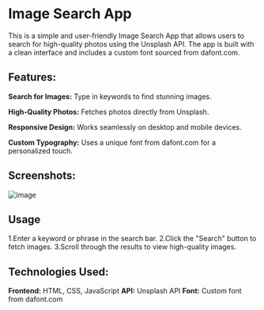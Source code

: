 # Image Search App

This is a simple and user-friendly Image Search App that allows users to search for high-quality photos using the Unsplash API. The app is built with a clean interface and includes a custom font sourced from dafont.com.

## Features:

**Search for Images:** Type in keywords to find stunning images.

**High-Quality Photos:** Fetches photos directly from Unsplash.

**Responsive Design:** Works seamlessly on desktop and mobile devices.

**Custom Typography:** Uses a unique font from dafont.com for a personalized touch.

## Screenshots:

![image](https://github.com/user-attachments/assets/7ed552f6-0168-410d-bc69-13481362b20d)

## Usage

1.Enter a keyword or phrase in the search bar.
2.Click the "Search" button to fetch images.
3.Scroll through the results to view high-quality images.

## Technologies Used:  

**Frontend:** HTML, CSS, JavaScript
**API:** Unsplash API
**Font:** Custom font from dafont.com
